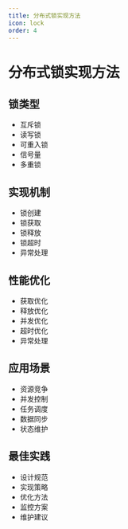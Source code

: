 ```yaml
---
title: 分布式锁实现方法
icon: lock
order: 4
---
```


# 分布式锁实现方法

## 锁类型
- 互斥锁
- 读写锁
- 可重入锁
- 信号量
- 多重锁

## 实现机制
- 锁创建
- 锁获取
- 锁释放
- 锁超时
- 异常处理

## 性能优化
- 获取优化
- 释放优化
- 并发优化
- 超时优化
- 异常处理

## 应用场景
- 资源竞争
- 并发控制
- 任务调度
- 数据同步
- 状态维护

## 最佳实践
- 设计规范
- 实现策略
- 优化方法
- 监控方案
- 维护建议
